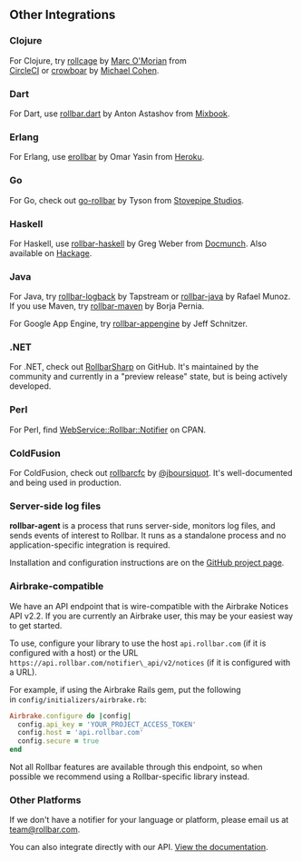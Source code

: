 ## Other Integrations

### Clojure

For Clojure, try [rollcage](https://github.com/circleci/rollcage) by
[Marc O'Morian](https://github.com/marcomorain) from
[CircleCI](https://circleci.com) or [crowboar](https://github.com/mcohen01/crowbar) by [Michael
Cohen](https://github.com/mcohen01).

### Dart

For Dart, use [rollbar.dart](https://github.com/Mixbook/rollbar.dart) by Anton Astashov
from [Mixbook](http://www.mixbook.com/?utm_source=rollbar&utm_medium=docs&utm_campaign=friends).

### Erlang

For Erlang, use [erollbar](https://github.com/omarkj/erollbar) by Omar Yasin from
[Heroku](https://www.heroku.com/?utm_source=rollbar&utm_medium=docs&utm_campaign=friends).

### Go

For Go, check out [go-rollbar](https://github.com/stvp/rollbar) by Tyson from
[Stovepipe Studios](http://www.stovepipestudios.com/?utm_source=rollbar&utm_medium=docs&utm_campaign=friends).

### Haskell

For Haskell, use [rollbar-haskell](https://github.com/docmunch/rollbar-haskell) by Greg Weber from
[Docmunch](https://www.docmunch.com/?utm_source=rollbar&utm_medium=docs&utm_campaign=friends).
Also available on [Hackage](http://hackage.haskell.org/package/rollbar-0.3).

### Java

For Java, try [rollbar-logback](https://github.com/tapstream/rollbar-logback) by Tapstream or
[rollbar-java](https://github.com/rafael-munoz/rollbar-java) by Rafael Munoz. If you use Maven, try
[rollbar-maven](https://github.com/borjafpa/rollbar-maven) by Borja Pernia.

For Google App Engine, try [rollbar-appengine](https://github.com/stickfigure/rollbar-appengine) by
Jeff Schnitzer.

### .NET

For .NET, check out [RollbarSharp](https://github.com/mroach/RollbarSharp) on GitHub. It's
maintained by the community and currently in a "preview release" state, but is being actively
developed.

### Perl

For Perl, find
[WebService::Rollbar::Notifier](https://metacpan.org/pod/WebService::Rollbar::Notifier) on CPAN.

### ColdFusion

For ColdFusion, check out [rollbarcfc](https://github.com/jboursiquot/rollbarcfc) by
[@jboursiquot](https://twitter.com/jboursiquot). It's well-documented and being used in production.

### Server-side log files

**rollbar-agent** is a process that runs server-side, monitors log
files, and sends events of interest to Rollbar. It runs as a standalone
process and no application-specific integration is required.

Installation and configuration instructions are on the
[GitHub project page](http://github.com/rollbar/rollbar-agent).

### Airbrake-compatible

We have an API endpoint that is wire-compatible with the Airbrake
Notices API v2.2. If you are currently an Airbrake user, this may be
your easiest way to get started.

To use, configure your library to use the host `api.rollbar.com` (if it is configured with a host)
or the URL `https://api.rollbar.com/notifier\_api/v2/notices` (if it is configured
with a URL).

For example, if using the Airbrake Rails gem, put the following
in `config/initializers/airbrake.rb`:

```ruby
Airbrake.configure do |config|
  config.api_key = 'YOUR_PROJECT_ACCESS_TOKEN'
  config.host = 'api.rollbar.com'
  config.secure = true
end
```

Not all Rollbar features are available through this endpoint, so when
possible we recommend using a Rollbar-specific library instead.

### Other Platforms

If we don't have a notifier for your language or platform, please email us at
[team@rollbar.com](mailto:team@rollbar.com?subject=Please+make+a+notifier+for+my+platform).

You can also integrate directly with our API.
[View the documentation](/docs/api/items/).
